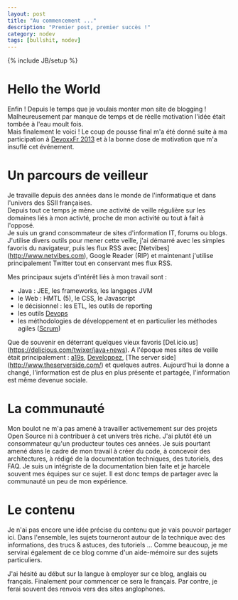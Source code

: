 ```yaml
---
layout: post
title: "Au commencement ..."
description: "Premier post, premier succès !"
category: nodev
tags: [bullshit, nodev]
---
```

{% include JB/setup %}

Hello the World
====

Enfin !
Depuis le temps que je voulais monter mon site de blogging ! Malheureusement par manque de temps et de réelle motivation l'idée était tombée à l'eau moult fois.  
Mais finalement le voici !
Le coup de pousse final m'a été donné suite à ma participation à [DevoxxFr 2013](http://www.devoxx.com/display/FR13/Home) et à la bonne dose de motivation que m'a insuflé cet événement.
  
Un parcours de veilleur
====
Je travaille depuis des années dans le monde de l'informatique et dans l'univers des SSII françaises.  
Depuis tout ce temps je mène une activité de veille régulière sur les domaines liés à mon activté, proche de mon activité ou tout à fait à l'opposé.  
Je suis un grand consommateur de sites d'information IT, forums ou blogs.  J'utilise divers outils pour mener cette veille, j'ai démarré avec les simples favoris du navigateur, puis les flux RSS avec [Netvibes] (http://www.netvibes.com), Google Reader (RIP) et maintenant j'utilise principalement Twitter tout en conservant mes flux RSS.

Mes principaux sujets d'intérêt liés à mon travail sont :
- Java : JEE, les frameworks, les langages JVM
- le Web : HMTL (5), le CSS, le Javascript
- le décisionnel : les ETL, les outils de reporting
- les outils [Devops](http://en.wikipedia.org/wiki/DevOps)
- les méthodologies de développement et en particulier les méthodes agiles ([Scrum](http://fr.wikipedia.org/wiki/Scrum_%28m%C3%A9thode%29))

Que de souvenir en déterrant quelques vieux favoris [Del.icio.us] (https://delicious.com/twixer/java+news).
A l'époque mes sites de veille était principalement : [a19s](http://www.application-servers.com/), [Developpez](http://www.developpez.com), [The server side] (http://www.theserverside.com/) et quelques autres.
Aujourd'hui la donne a changé, l'information est de plus en plus présente et partagée, l'information est même devenue sociale. 

La communauté
====
Mon boulot ne m'a pas amené à travailler activemement sur des projets Open Source ni à contribuer à cet univers très riche.
J'ai plutôt été un consommateur qu'un producteur toutes ces années.
Je suis pourtant amené dans le cadre de mon travail à créer du code, à concevoir des architectures, à rédigé de la documentation techniques, des tutoriels, des FAQ.
Je suis un intégriste de la documentation bien faite et je harcèle souvent mes équipes sur ce sujet. 
Il est donc temps de partager avec la communauté un peu de mon expérience.

Le contenu 
====
Je n'ai pas encore une idée précise du contenu que je vais pouvoir partager ici. 
Dans l'ensemble, les sujets tourneront autour de la technique avec des informations, des trucs & astuces, des tutoriels ...
Comme beaucoup, je me servirai également de ce blog comme d'un aide-mémoire sur des sujets particuliers.

J'ai hésité au début sur la langue à employer sur ce blog, anglais ou français. Finalement pour commencer ce sera le français.
Par contre, je ferai souvent des renvois vers des sites anglophones.